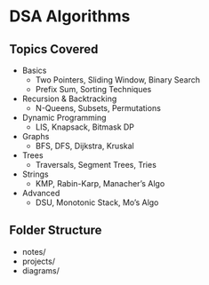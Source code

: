 # DSA Algorithms

## Topics Covered
- Basics
  - Two Pointers, Sliding Window, Binary Search
  - Prefix Sum, Sorting Techniques
- Recursion & Backtracking
  - N-Queens, Subsets, Permutations
- Dynamic Programming
  - LIS, Knapsack, Bitmask DP
- Graphs
  - BFS, DFS, Dijkstra, Kruskal
- Trees
  - Traversals, Segment Trees, Tries
- Strings
  - KMP, Rabin-Karp, Manacher’s Algo
- Advanced
  - DSU, Monotonic Stack, Mo’s Algo

## Folder Structure
- notes/
- projects/
- diagrams/

